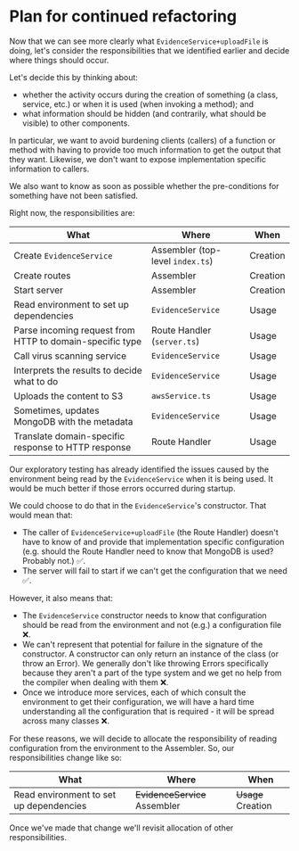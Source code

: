 # Plan for continued refactoring

Now that we can see more clearly what `EvidenceService+uploadFile` is doing, let's consider the responsibilities that we identified earlier and decide where things should occur.

Let's decide this by thinking about:

* whether the activity occurs during the creation of something (a class, service, etc.) or when it is used (when invoking a method); and
* what information should be hidden (and contrarily, what should be visible) to other components.

In particular, we want to avoid burdening clients (callers) of a function or method with having to provide too much information to get the output that they want. Likewise, we don't want to expose implementation specific information to callers.

We also want to know as soon as possible whether the pre-conditions for something have not been satisfied.

Right now, the responsibilities are:

| What                     | Where      | When |
| ---- | --- | --- |
| Create `EvidenceService` | Assembler (top-level `index.ts`) | Creation |
| Create routes            | Assembler | Creation |
| Start server             | Assembler | Creation |
| Read environment to set up dependencies | `EvidenceService` | Usage |
| Parse incoming request from HTTP to domain-specific type | Route Handler (`server.ts`) | Usage |
| Call virus scanning service | `EvidenceService` | Usage |
| Interprets the results to decide what to do | `EvidenceService` | Usage |
| Uploads the content to S3 | `awsService.ts` | Usage |
| Sometimes, updates MongoDB with the metadata | `EvidenceService` | Usage |
| Translate domain-specific response to HTTP response | Route Handler | Usage |

Our exploratory testing has already identified the issues caused by the environment being read by the `EvidenceService` when it is being used. It would be much better if those errors occurred during startup.

We could choose to do that in the `EvidenceService`'s constructor. That would mean that:

* The caller of `EvidenceService+uploadFile` (the Route Handler) doesn't have to know of and provide that implementation specific configuration (e.g. should the Route Handler need to know that MongoDB is used? Probably not.) ✅.
* The server will fail to start if we can't get the configuration that we need ✅.

However, it also means that:
* The `EvidenceService` constructor needs to know that configuration should be read from the environment and not (e.g.) a configuration file ❌.
* We can't represent that potential for failure in the signature of the constructor. A constructor can only return an instance of the class (or throw an Error). We generally don't like throwing Errors specifically because they aren't a part of the type system and we get no help from the compiler when dealing with them ❌.
* Once we introduce more services, each of which consult the environment to get their configuration, we will have a hard time understanding all the configuration that is required - it will be spread across many classes ❌.

For these reasons, we will decide to allocate the responsibility of reading configuration from the environment to the Assembler. So, our responsibilities change like so:

| What                     | Where      | When |
| ---- | --- | --- |
| Read environment to set up dependencies | ~~EvidenceService~~ Assembler | ~~Usage~~ Creation |

Once we've made that change we'll revisit allocation of other responsibilities.